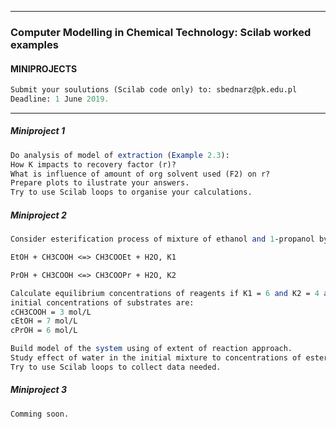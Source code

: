 
---

### Computer Modelling in Chemical Technology: Scilab worked examples

#### MINIPROJECTS

```scilab
Submit your soulutions (Scilab code only) to: sbednarz@pk.edu.pl
Deadline: 1 June 2019.
```
---


##### Miniproject 1

```scilab
Do analysis of model of extraction (Example 2.3):
How K impacts to recovery factor (r)?  
What is influence of amount of org solvent used (F2) on r?
Prepare plots to ilustrate your answers.
Try to use Scilab loops to organise your calculations.
```

##### Miniproject 2

```scilab
Consider esterification process of mixture of ethanol and 1-propanol by acetic acid:

EtOH + CH3COOH <=> CH3COOEt + H2O, K1

PrOH + CH3COOH <=> CH3COOPr + H2O, K2

Calculate equilibrium concentrations of reagents if K1 = 6 and K2 = 4 and 
initial concentrations of substrates are: 
cCH3COOH = 3 mol/L
cEtOH = 7 mol/L
cPrOH = 6 mol/L

Build model of the system using of extent of reaction approach.
Study effect of water in the initial mixture to concentrations of esters at equilibria (plot).
Try to use Scilab loops to collect data needed.
```

##### Miniproject 3

```scilab 
Comming soon.
```
